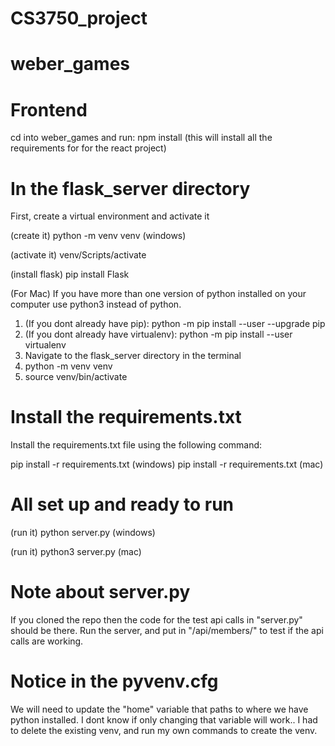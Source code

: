 # CS3750_project
 
# weber_games

# Frontend
cd into weber_games and run:
npm install
(this will install all the requirements for for the react project)

# In the flask_server directory
First, create a virtual environment and activate it

(create it)  python -m venv venv (windows)

(activate it)  venv/Scripts/activate

(install flask)  pip install Flask


(For Mac)
If you have more than one version of python installed on your computer use python3 instead of python.
1. (If you dont already have pip): python -m pip install --user --upgrade pip
2. (If you dont already have virtualenv): python -m pip install --user virtualenv
3. Navigate to the flask_server directory in the terminal
4. python -m venv venv
5. source venv/bin/activate

# Install the requirements.txt
Install the requirements.txt file using the following command:

pip install -r requirements.txt (windows)
pip install -r requirements.txt (mac)

# All set up and ready to run
(run it) python server.py   (windows)

(run it) python3 server.py  (mac)

# Note about server.py
If you cloned the repo then the code for the test api calls in "server.py" should be there.
Run the server, and put in "/api/members/" to test if the api calls are working.

# Notice in the pyvenv.cfg
We will need to update the "home" variable that paths to where we have python installed.
I dont know if only changing that variable will work..
I had to delete the existing venv, and run my own commands to create the venv.
